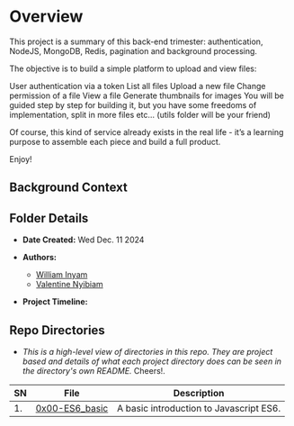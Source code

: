 # Overview #
This project is a summary of this back-end trimester: authentication, NodeJS, MongoDB, Redis, pagination and background processing.

The objective is to build a simple platform to upload and view files:

User authentication via a token
List all files
Upload a new file
Change permission of a file
View a file
Generate thumbnails for images
You will be guided step by step for building it, but you have some freedoms of implementation, split in more files etc… (utils folder will be your friend)

Of course, this kind of service already exists in the real life - it’s a learning purpose to assemble each piece and build a full product.

Enjoy!

## Background Context ##


## Folder Details ###
- **Date Created:** Wed Dec. 11 2024
- **Authors:** 
  - [William Inyam](https.//github.com/thecypherzen)
  - [Valentine Nyibiam](https.//github.com/valentinenyibiam)

- **Project Timeline:**





## Repo Directories  ###
- *This is a high-level view of directories in this repo. They are project based and details of what each project directory does can be seen in the directory's own README.* Cheers!.

| **SN** | File                         | Description                                         |
|----|------------------------------|-----------------------------------------------------|
| 1. | [0x00-ES6_basic](https://github.com/) | A basic introduction to Javascript ES6.|
